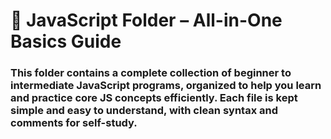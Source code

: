 <h1>📁 JavaScript Folder – All-in-One Basics Guide</h1>

<h3>This folder contains a complete collection of beginner to intermediate JavaScript programs, organized to help you learn and practice core JS concepts efficiently. Each file is kept simple and easy to understand, with clean syntax and comments for self-study.

</h3>
